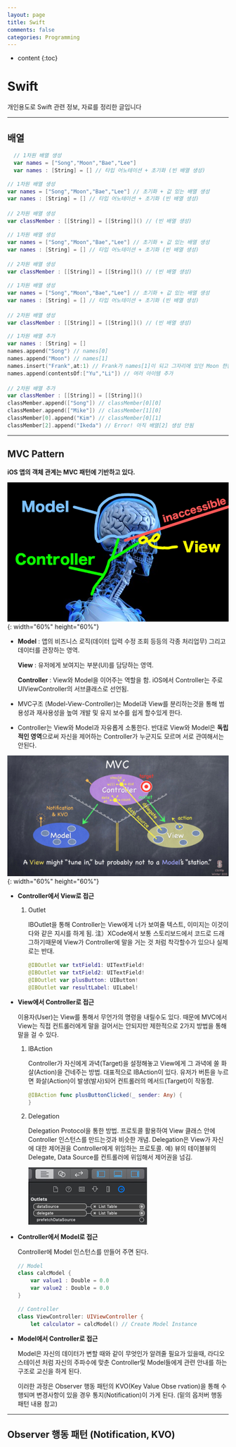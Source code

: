 ```yaml
---
layout: page
title: Swift
comments: false
categories: Programming
---
```


* content
{:toc}

# Swift

개인용도로 Swift 관련 정보, 자료를 정리한 글입니다

---

## 배열
````Swift
  // 1차원 배열 생성
  var names = ["Song","Moon","Bae","Lee"]
  var names : [String] = [] // 타입 어노테이션 + 초기화 (빈 배열 생성)
````

  ````Swift
// 1차원 배열 생성
var names = ["Song","Moon","Bae","Lee"] // 초기화 + 값 있는 배열 생성
var names : [String] = [] // 타입 어노테이션 + 초기화 (빈 배열 생성)

// 2차원 배열 생성
var classMember : [[String]] = [[String]]() // (빈 배열 생성)
  ````



~~~swift
// 1차원 배열 생성
var names = ["Song","Moon","Bae","Lee"] // 초기화 + 값 있는 배열 생성
var names : [String] = [] // 타입 어노테이션 + 초기화 (빈 배열 생성)

// 2차원 배열 생성
var classMember : [[String]] = [[String]]() // (빈 배열 생성)
~~~







````swift
// 1차원 배열 생성
var names = ["Song","Moon","Bae","Lee"] // 초기화 + 값 있는 배열 생성
var names : [String] = [] // 타입 어노테이션 + 초기화 (빈 배열 생성)

// 2차원 배열 생성
var classMember : [[String]] = [[String]]() // (빈 배열 생성)
````

````swift
// 1차원 배열 추가
var names : [String] = [] 
names.append("Song") // names[0]
names.append("Moon") // names[1]
names.insert("Frank",at:1) // Frank가 names[1]이 되고 그자리에 있던 Moon 한칸 뒤 names[2]로
names.append(contentsOf:["Yu","Li"]) // 여러 아이템 추가

// 2차원 배열 추가
var classMember : [[String]] = [[String]]()
classMember.append(["Song"]) // classMember[0][0]
classMember.append(["Mike"]) // classMember[1][0]
classMember[0].append("Kim") // classMember[0][1]
classMember[2].append("Ikeda") // Error! 아직 배열[2] 생성 안됨
````



____

## MVC Pattern 

**iOS 앱의 객체 관계는 MVC 패턴에 기반하고 있다.**

![mvc](https://github.com/songwonjun08/songwonjun08.github.io/blob/master/images/mvc.png?raw=true){: width="60%" height="60%"}

- **Model** : 앱의 비즈니스 로직(데이터 입력 수정 조회 등등의 각종 처리업무) 그리고 데이터를 관장하는 영역.

  **View** : 유저에게 보여지는 부분(UI)를 담당하는 영역.

  **Controller** : View와 Model을 이어주는 역할을 함. iOS에서 Controller는 주로 UIViewController의 서브클래스로 선언됨.

- MVC구조 (Model-View-Controller)는 Model과 View를 분리하는것을 통해 범용성과 재사용성을 높여 개발 및 유지 보수를 쉽게 할수있게 한다.

- Controller는 View와 Model과 자유롭게 소통한다. 반대로 View와 Model은 **독립적인 영역**으로써 자신을 제어하는 Controller가 누군지도 모르며 서로 관여해서는 안된다.

![mvc2](https://github.com/songwonjun08/songwonjun08.github.io/blob/master/images/mvc2.jpg?raw=true){: width="60%" height="60%"}

- **Controller에서 View로 접근**

  1. Outlet

     IBOutlet을 통해 Controller는 View에게 너가 보여줄 텍스트, 이미지는 이것이다와 같은 지시를 하게 됨.
     注）XCode에서 보통 스토리보드에서 코드로 드래그하기때문에 View가 Controller에 말을 거는 것 처럼 착각할수가 있으나 실제로는 반대.

     ```swift
     @IBOutlet var txtField1: UITextField!
     @IBOutlet var txtField2: UITextField!
     @IBOutlet var plusButton: UIButton!
     @IBOutlet var resultLabel: UILabel!
     ```

- **View에서 Controller로 접근**

  이용자(User)는 View를 통해서 무언가의 명령을 내릴수도 있다. 때문에 MVC에서 View는 직접 컨트롤러에게 말을 걸어서는 안되지만 제한적으로 2가지 방법을 통해 말을 걸 수 있다.

  1. IBAction

     Controller가 자신에게 과녁(Target)을 설정해놓고 View에게 그 과녁에 쏠 화살(Action)을 건네주는 방법. 대표적으로 IBAction이 있다. 유저가 버튼을 누르면 화살(Action)이 발생(발사)되어 컨트롤러의 메서드(Target)이 작동함. 

     ```swift
     @IBAction func plusButtonClicked(_ sender: Any) {
     }
     ```

  2. Delegation

     Delegation Protocol을 통한 방법.
     프로토콜 활용하여 View 클래스 안에 Controller 인스턴스를 만드는것과 비슷한 개념.
     Delegation은 View가 자신에 대한 제어권을 Controller에게 위임하는 프로토콜.
     예) 뷰의 테이블뷰의 Delegate, Data Source를 컨트롤러에 위임해서 제어권을 넘김. 

     ![mvc3](https://github.com/songwonjun08/songwonjun08.github.io/blob/master/images/mvc3.jpg?raw=true)

- **Controller에서 Model로 접근**

  Controller에 Model 인스턴스를 만들어 주면 된다.  

  ````Swift
  // Model
  class calcModel {
      var value1 : Double = 0.0
      var value2 : Double = 0.0
  }
  ````

  ````swift
  // Controller
  class ViewController: UIViewController {
      let calculator = calcModel() // Create Model Instance
  ````

- **Model에서 Controller로 접근**

  Model은 자신의 데이터가 변할 때와 같이 무엇인가 알려줄 필요가 있을때, 라디오 스테이션 처럼 자신의 주파수에 맞춘 Controller및 Model들에게 관련 안내를 하는 구조로 교신을 하게 된다.  

  이러한 과정은 Observer 행동 패턴의 KVO(Key Value Obse rvation)을 통해 수행되며 변경사항이 있을 경우 통지(Notification)이 가게 된다. (밑의 옵저버 행동 패턴 내용 참고)

----

## Observer 행동 패턴 (Notification, KVO)